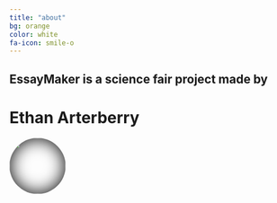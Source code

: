 ```yaml
---
title: "about"
bg: orange
color: white
fa-icon: smile-o
---
```


## EssayMaker is a science fair project made by

# Ethan Arterberry

<div class="center"> 
	  <img src="http://i.imgur.com/3cg9GSX.jpg" style="-moz-box-shadow:    inset 0 0 30px #000000;
   -webkit-box-shadow: inset 0 0 30px #000000;
   box-shadow:   
background-repeat: no-repeat;
    background-position: 50%;
    border-radius: 50%;
    width: 100px;
    height: 100px;">
</div>

